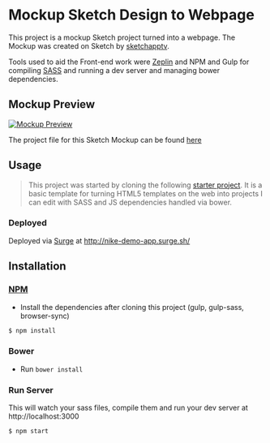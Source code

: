 # Mockup Sketch Design to Webpage 
This project is a mockup Sketch project turned into a webpage. The Mockup was created on Sketch by [sketchapptv](https://sketchapp.tv/). 

Tools used to aid the Front-end work were [Zeplin](https://zeplin.io/) and NPM and Gulp for compiling [SASS](http://sass-lang.com/) and running a dev server and managing bower dependencies.

## Mockup Preview

[![Mockup Preview](https://preview.ibb.co/gJM6hw/nike_mockup.jpg)](https://preview.ibb.co/gJM6hw/nike_mockup.jpg)

The project file for this Sketch Mockup can be found [here](https://www.dropbox.com/s/z2joborck7ss21z/nikeredesign.sketch) 


## Usage
> This project was started by cloning the following [starter project](https://github.com/Christianq010/sass_starter_pack). It is a basic template for turning HTML5 templates on the web into projects I can edit with SASS and JS dependencies handled via bower.


### Deployed
Deployed via [Surge](https://surge.sh/) at http://nike-demo-app.surge.sh/


## Installation

### [NPM](https://docs.npmjs.com/cli/install)
* Install the dependencies after cloning this project (gulp, gulp-sass, browser-sync)

```sh
$ npm install
```

### Bower
* Run `bower install`

### Run Server
This will watch your sass files, compile them and run your dev server at http://localhost:3000

```sh
$ npm start
```
